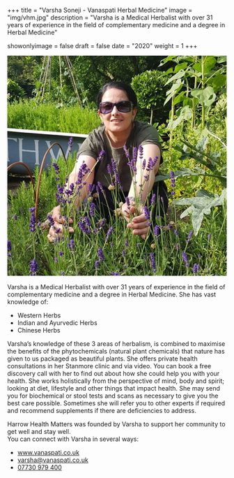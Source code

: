 +++
title = "Varsha Soneji - Vanaspati Herbal Medicine"
image = "img/vhm.jpg"
description = "Varsha is a Medical Herbalist with over 31 years of experience in the field of complementary medicine and a degree in Herbal Medicine"

showonlyimage = false
draft = false
date = "2020"
weight = 1
+++

![](/img/vhm.jpg)

Varsha is a Medical Herbalist with over 31 years of experience in the field of complementary medicine and a degree in Herbal Medicine. She has vast knowledge of:

- Western Herbs
- Indian and Ayurvedic Herbs
- Chinese Herbs

Varsha’s knowledge of these 3 areas of herbalism, is combined to maximise the benefits of the phytochemicals (natural plant chemicals) that nature has given to us packaged as beautiful plants.
She offers private health consultations in her Stanmore clinic and via video. You can book a free discovery call with her to find out about how she could help you with your health. She works holistically from the perspective of mind, body and spirit; looking at diet, lifestyle and other things that impact health. She may send you for biochemical or stool tests and scans as necessary to give you the best care possible. Sometimes she will refer you to other experts if required and recommend supplements if there are deficiencies to address.

Harrow Health Matters was founded by Varsha to support her community to get well and stay well.  
You can connect with Varsha in several ways:

- www.vanaspati.co.uk
- varsha@vanaspati.co.uk
- [07730 979 400](tel://+447730979400)
